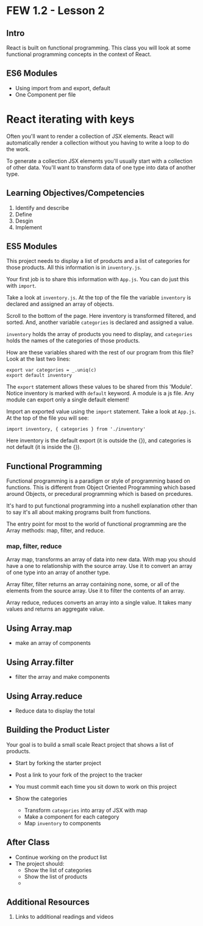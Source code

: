 # FEW 1.2 - Lesson 2

## Intro 

React is built on functional programming. This class you will look at some functional programming concepts in the context of React. 

## ES6 Modules 

- Using import from and export, default 
- One Component per file 

# React iterating with keys 

Often you'll want to render a collection of JSX elements. React will automatically render a collection without you having to write a loop to do the work. 

To generate a collection JSX elements you'll usually start with a collection of other data. You'll want to transform data of one type into data of another type. 

## Learning Objectives/Competencies

1. Identify and describe
1. Define 
1. Desgin 
1. Implement 

## ES5 Modules 

This project needs to display a list of products and a list of categories for those products. All this information is in `inventory.js`. 

Your first job is to share this information with `App.js`. You can do just this with `import`.

Take a look at `inventory.js`. At the top of the file the variable `inventory` is declared and assigned an array of objects. 

Scroll to the bottom of the page. Here inventory is transformed filtered, and sorted. And, another variable `categories` is declared and assigned a value. 

`inventory` holds the array of products you need to display, and `categories` holds the names of the categories of those products. 

How are these variables shared with the rest of our program from this file? Look at the last two lines: 

```JS
export var categories = _.uniq(c)
export default inventory
```

The `export` statement allows these values to be shared from this 'Module'. Notice inventory is marked with `default` keyword. A module is a js file. Any module can export only a single default element! 

Import an exported value using the `import` statement.  Take a look at `App.js`. At the top of the file you will see: 

```JS
import inventory, { categories } from './inventory'
```
Here inventory is the default export (it is outside the {}), and categories is not default (it is inside the {}). 

## Functional Programming 

Functional programming is a paradigm or style of programming based on functions. This is different from Object Oriented Programming which based around Objects, or precedural programming which is based on prcedures.  

It's hard to put functional programming into a nushell explanation other than to say it's all about making programs built from functions. 

The entry point for most to the world of functional programming are the Array methods: map, filter, and reduce. 

### map, filter, reduce

Array map, transforms an array of data into new data. With map you should have a one to relationship with the source array. Use it to convert an array of one type into an array of another type. 

Array filter, filter returns an array containing none, some, or all of the elements from the source array. Use it to filter the contents of an array. 

Array reduce, reduces converts an array into a single value. It takes many values and returns an aggregate value. 

## Using Array.map 

- make an array of components 

## Using Array.filter

- filter the array and make components

## Using Array.reduce

- Reduce data to display the total

## Building the Product Lister

Your goal is to build a small scale React project that shows a list of products. 

- Start by forking the starter project
- Post a link to your fork of the project to the tracker 
- You must commit each time you sit down to work on this project

- Show the categories
	- Transform `categories` into array of JSX with map
	- Make a component for each category
	- Map `inventory` to components

## After Class

- Continue working on the product list
- The project should: 
	- Show the list of categories 
	- Show the list of products
	- 

## Additional Resources

1. Links to additional readings and videos
